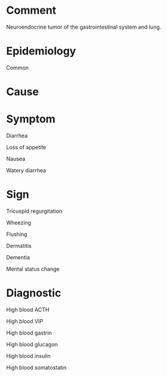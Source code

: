 # Comment

Neuroendocrine tumor of the gastrointestinal system and lung.

# Epidemiology

Common

# Cause

# Symptom

Diarrhea

Loss of appetite

Nausea

Watery diarrhea

# Sign

Tricuspid regurgitation

Wheezing

Flushing

Dermatitis

Dementia

Mental status change

# Diagnostic

High blood ACTH

High blood VIP

High blood gastrin

High blood glucagon

High blood insulin

High blood somatostatin
